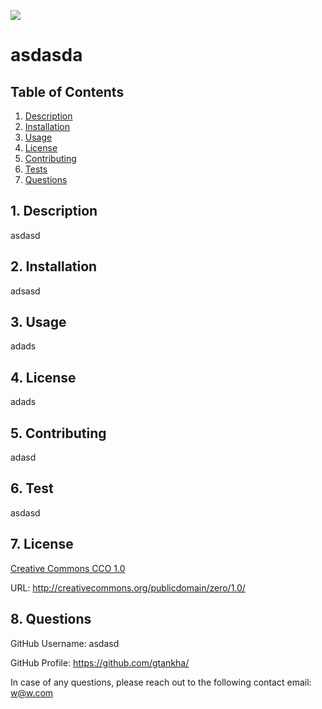 
  ![](https://licensebuttons.net/l/zero/1.0/80x15.png)

  # asdasda


  ## Table of Contents

  1. [Description](#description)
  2. [Installation](#installation)
  3. [Usage](#usage)
  4. [License](#license)
  5. [Contributing](#contributing)
  6. [Tests](#tests)
  7. [Questions](#questions)


  <a name="description"></a>
  ## 1. Description

  asdasd
 
  <a name="installation"></a> 
  ## 2. Installation

  adsasd

  <a name="usage"></a> 
  ## 3. Usage

  adads

  <a name="license"></a> 
  ## 4. License
  
  adads

  <a name="contributing"></a>
  ## 5. Contributing
    
  adasd

  <a name="tests"></a> 
  ## 6. Test
      
  asdasd

  <a name="license"></a> 
  ## 7. License
      
  [Creative Commons CCO 1.0](http://creativecommons.org/publicdomain/zero/1.0/)

  URL: http://creativecommons.org/publicdomain/zero/1.0/

  <a name="questions"></a> 
  ## 8. Questions
  
  GitHub Username: asdasd

  GitHub Profile: https://github.com/gtankha/
  
  In case of any questions, please reach out to the following contact email: w@w.com

